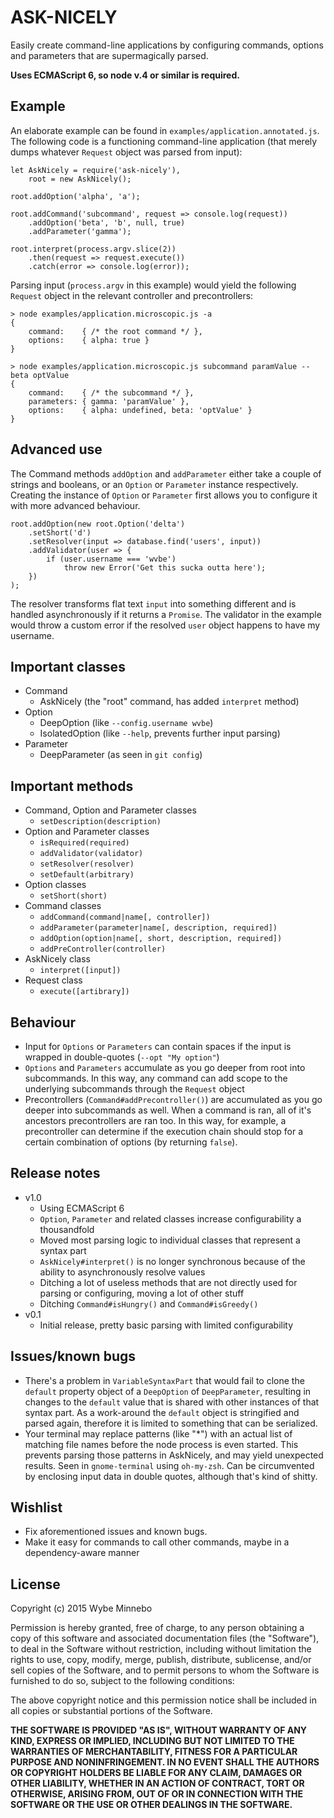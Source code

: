 # ASK-NICELY
Easily create command-line applications by configuring commands, options and parameters that are supermagically parsed.

__Uses ECMAScript 6, so node v.4 or similar is required.__

## Example
An elaborate example can be found in `examples/application.annotated.js`. The following code is a functioning
command-line application (that merely dumps whatever `Request` object was parsed from input):

```
let AskNicely = require('ask-nicely'),
	root = new AskNicely();

root.addOption('alpha', 'a');

root.addCommand('subcommand', request => console.log(request))
	.addOption('beta', 'b', null, true)
	.addParameter('gamma');

root.interpret(process.argv.slice(2))
	.then(request => request.execute())
	.catch(error => console.log(error));
```

Parsing input (`process.argv` in this example) would yield the following `Request` object in the relevant controller
and precontrollers:

```
> node examples/application.microscopic.js -a
{
    command:    { /* the root command */ },
    options:    { alpha: true }
}

> node examples/application.microscopic.js subcommand paramValue --beta optValue
{
    command:    { /* the subcommand */ },
    parameters: { gamma: 'paramValue' },
    options:    { alpha: undefined, beta: 'optValue' }
}
```

## Advanced use
The Command methods `addOption` and `addParameter` either take a couple of strings and booleans, or an `Option` or
`Parameter` instance respectively. Creating the instance of `Option` or `Parameter` first allows you to configure it
with more advanced behaviour.

```
root.addOption(new root.Option('delta')
    .setShort('d')
    .setResolver(input => database.find('users', input))
    .addValidator(user => {
        if (user.username === 'wvbe')
            throw new Error('Get this sucka outta here');
    })
);
```

The resolver transforms flat text `input` into something different and is handled asynchronously if it returns a
`Promise`. The validator in the example would throw a custom error if the resolved `user` object happens to have my
username.

## Important classes
- Command
    - AskNicely (the "root" command, has added `interpret` method)
- Option
    - DeepOption (like `--config.username wvbe`)
    - IsolatedOption (like `--help`, prevents further input parsing)
- Parameter
    - DeepParameter (as seen in `git config`)

## Important methods
- Command, Option and Parameter classes
    - `setDescription(description)`
- Option and Parameter classes
    - `isRequired(required)`
    - `addValidator(validator)`
    - `setResolver(resolver)`
    - `setDefault(arbitrary)`
- Option classes
    - `setShort(short)`
- Command classes
    - `addCommand(command|name[, controller])`
    - `addParameter(parameter|name[, description, required])`
    - `addOption(option|name[, short, description, required])`
    - `addPreController(controller)`
- AskNicely class
    - `interpret([input])`
- Request class
    - `execute([artibrary])`

## Behaviour
- Input for `Options` or `Parameters` can contain spaces if the input is wrapped in double-quotes (`--opt "My option"`)
- `Options` and `Parameters` accumulate as you go deeper from root into subcommands. In this way, any command can add
  scope to the underlying subcommands through the `Request` object
- Precontrollers (`Command#addPrecontroller()`) are accumulated as you go deeper into subcommands as well. When a
  command is ran, all of it's ancestors precontrollers are ran too. In this way, for example, a precontroller can
  determine if the execution chain should stop for a certain combination of options (by returning `false`).

## Release notes
- v1.0
    - Using ECMAScript 6
    - `Option`, `Parameter` and related classes increase configurability a thousandfold
    - Moved most parsing logic to individual classes that represent a syntax part
    - `AskNicely#interpret()` is no longer synchronous because of the ability to asynchronously resolve values
    - Ditching a lot of useless methods that are not directly used for parsing or configuring, moving a lot of other
      stuff
    - Ditching `Command#isHungry()` and `Command#isGreedy()`
- v0.1
    - Initial release, pretty basic parsing with limited configurability

## Issues/known bugs
- There's a problem in `VariableSyntaxPart` that would fail to clone the `default` property object of a `DeepOption` of `DeepParameter`, resulting in changes to the `default` value that is shared with other instances of that syntax part. As a work-around the `default` object is stringified and parsed again, therefore it is limited to something that can be serialized.
- Your terminal may replace patterns (like "*") with an actual list of matching file names before the node process is even started. This prevents parsing those patterns in AskNicely, and may yield unexpected results. Seen in `gnome-terminal` using `oh-my-zsh`. Can be circumvented by enclosing input data in double quotes, although that's kind of shitty. 

## Wishlist
- Fix aforementioned issues and known bugs.
- Make it easy for commands to call other commands, maybe in a dependency-aware manner

## License
Copyright (c) 2015 Wybe Minnebo

Permission is hereby granted, free of charge, to any person obtaining a copy of this software and associated
documentation files (the "Software"), to deal in the Software without restriction, including without limitation the
rights to use, copy, modify, merge, publish, distribute, sublicense, and/or sell copies of the Software, and to permit
persons to whom the Software is furnished to do so, subject to the following conditions:

The above copyright notice and this permission notice shall be included in all copies or substantial portions of the
Software.

__THE SOFTWARE IS PROVIDED "AS IS", WITHOUT WARRANTY OF ANY KIND, EXPRESS OR IMPLIED, INCLUDING BUT NOT LIMITED TO THE
WARRANTIES OF MERCHANTABILITY, FITNESS FOR A PARTICULAR PURPOSE AND NONINFRINGEMENT. IN NO EVENT SHALL THE AUTHORS OR
COPYRIGHT HOLDERS BE LIABLE FOR ANY CLAIM, DAMAGES OR OTHER LIABILITY, WHETHER IN AN ACTION OF CONTRACT, TORT OR
OTHERWISE, ARISING FROM, OUT OF OR IN CONNECTION WITH THE SOFTWARE OR THE USE OR OTHER DEALINGS IN THE SOFTWARE.__

